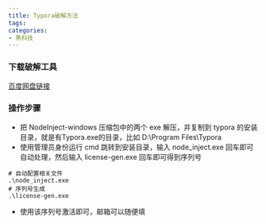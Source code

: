 ```yaml
---
title: Typora破解方法
tags: 
categories: 
- 黑科技
---
```

### 下载破解工具
[百度网盘链接](https://pan.baidu.com/s/1ZKb_CV3TkQ9Abko34AHtzA?pwd=0hjj)
### 操作步骤
- 把 NodeInject-windows 压缩包中的两个 exe 解压，并复制到 typora 的安装目录，就是有Typora.exe的目录，比如 D:\Program Files\Typora
- 使用管理员身份运行 cmd 跳转到安装目录，输入 node_inject.exe 回车即可自动处理，然后输入 license-gen.exe 回车即可得到序列号
```
# 自动配置相关文件
.\node_inject.exe
# 序列号生成
.\license-gen.exe
```
- 使用该序列号激活即可，邮箱可以随便填